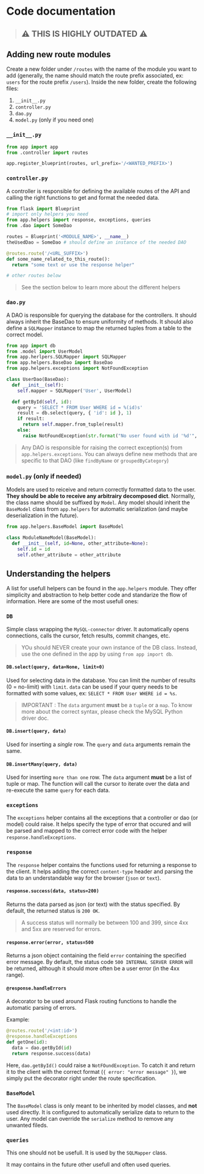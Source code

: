 # Code documentation

> ## ⚠️ THIS IS HIGHLY OUTDATED ⚠️

## Adding new route modules

Create a new folder under `/routes` with the name of the module you want to add (generally, the name should match the route prefix associated, ex: `users` for the route prefix `/users`). Inside the new folder, create the following files:
1. `__init__.py`
2. `controller.py`
3. `dao.py`
4. `model.py` (only if you need one)

### `__init__.py`

```python
from app import app
from .controller import routes

app.register_blueprint(routes, url_prefix='/<WANTED_PREFIX>')
```

### `controller.py`

A controller is responsible for defining the available routes of the API and calling the right functions to get and format the needed data. 

```python
from flask import Blueprint
# import only helpers you need
from app.helpers import response, exceptions, queries
from .dao import SomeDao

routes = Blueprint('<MODULE_NAME>', __name__)
theUsedDao = SomeDao # should define an instance of the needed DAO

@routes.route('/<URL_SUFFIX>')
def some_name_related_to_this_route():
  return "some text or use the response helper"

# other routes below
```

> See the section below to learn more about the different helpers

### `dao.py`

A DAO is responsible for querying the database for the controllers. It should always inherit the BaseDao to ensure uniformity of methods. It should also define a `SQLMapper` instance to map the returned tuples from a table to the correct model. 

```python
from app import db
from .model import UserModel
from app.herlpers.SQLMapper import SQLMapper
from app.helpers.BaseDao import BaseDao
from app.helpers.exceptions import NotFoundException

class UserDao(BaseDao):
  def __init__(self):
    self.mapper = SQLMapper('User', UserModel)

  def getById(self, id):
    query = 'SELECT * FROM User WHERE id = %(id)s'
    result = db.select(query, { 'id': id }, 1)
    if result:
      return self.mapper.from_tuple(result)
    else:
      raise NotFoundException(str.format("No user found with id '%d'", id))
```

> Any DAO is responsible for raising the correct exception(s) from `app.helpers.exceptions`.
> You can always define new methods that are specific to that DAO (like `findByName` or `groupedByCategory`)

### `model.py` (only if needed)

Models are used to reiceive and return correctly formatted data to the user. **They should be able to receive any arbitrairy decomposed dict**. Normally, the class name should be suffixed by `Model`. Any model should inherit the `BaseModel` class from `app.helpers` for automatic serialization (and maybe deserialization in the future). 

```python
from app.helpers.BaseModel import BaseModel

class ModuleNameModel(BaseModel):
  def __init__(self, id=None, other_attribute=None):
    self.id = id
    self.other_attribute = other_attribute
```

## Understanding the helpers

A list for usefull helpers can be found in the `app.helpers` module. They offer simplicity and abstraction to help better code and standarize the flow of information. Here are some of the most usefull ones: 

### `DB`

Simple class wrapping the `MySQL-connector` driver. It automatically opens connections, calls the cursor, fetch results, commit changes, etc.

> YOu should NEVER create your own instance of the DB class. Instead, use the one defined in the app by using `from app import db`.

#### `DB.select(query, data=None, limit=0)`

Used for selecting data in the database. You can limit the number of results (0 = no-limit) with `limit`. `data` can be used if your query needs to be formatted with some values, ex: `SELECT * FROM User WHERE id = %s`.

> IMPORTANT : The `data` argument **must** be a `tuple` or a `map`. To know more about the correct syntax, please check the MySQL Python driver doc. 

#### `DB.insert(query, data)`

Used for inserting a *single* row. The `query` and `data` arguments remain the same. 

#### `DB.insertMany(query, data)`

Used for inserting `more than one` row. The `data` argument **must** be a list of tuple or map. The function will call the cursor to iterate over the data and re-execute the same `query` for each data. 

### `exceptions`

The `exceptions` helper contains all the exceptions that a controller or dao (or model) could raise. It helps specify the type of error that occured and will be parsed and mapped to the correct error code with the helper `response.handleExceptions`. 

### `response`

The `response` helper contains the functions used for returning a response to the client. It helps adding the correct `content-type` header and parsing the data to an understandable way for the browser (`json` or `text`). 

#### `response.success(data, status=200)`

Returns the data parsed as json (or text) with the status specified. By default, the returned status is `200 OK`.

> A success status will normally be between 100 and 399, since 4xx and 5xx are reserved for errors.

#### `response.error(error, status=500`

Returns a json object containing the field `error` containing the specified error message. By default, the status code `500 INTERNAL SERVER ERROR` will be returned, although it should more often be a user error (in the 4xx range). 

#### `@response.handleErrors`

A decorator to be used around Flask routing functions to handle the automatic parsing of errors. 

Example:

```python
@routes.route('/<int:id>')
@response.handleExceptions
def getOne(id):
  data = dao.getById(id)
  return response.success(data)
```

Here, `dao.getById()` could raise a `NotFOundException`. To catch it and return it to the client with the correct format (`{ error: "error message" }`), we simply put the decorator right under the route specification. 

### `BaseModel`

The `BaseModel` class is only meant to be inherited by model classes, and **not** used directly. It is configured to automatically serialize data to return to the user. Any model can override the `serialize` method to remove any unwanted fileds. 

### `queries`

This one should not be usefull. It is used by the `SQLMapper` class. 

It may contains in the future other usefull and often used queries. 
